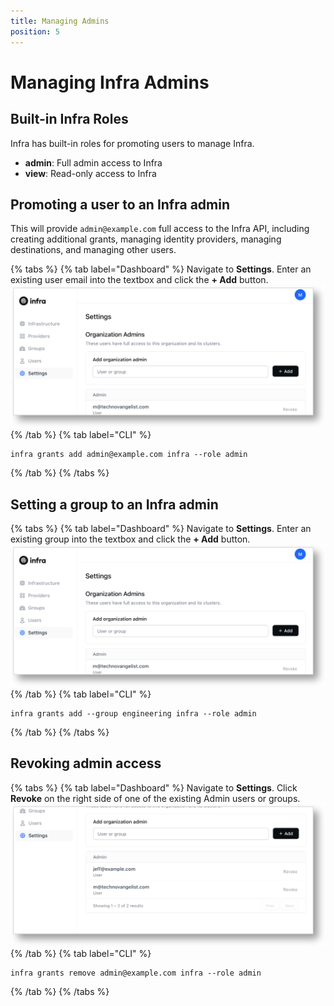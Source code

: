 ```yaml
---
title: Managing Admins
position: 5
---
```


# Managing Infra Admins

## Built-in Infra Roles

Infra has built-in roles for promoting users to manage Infra.

- **admin**: Full admin access to Infra
- **view**: Read-only access to Infra

## Promoting a user to an Infra admin

This will provide `admin@example.com` full access to the Infra API, including creating additional grants, managing identity providers, managing destinations, and managing other users.

{% tabs %}
{% tab label="Dashboard" %}
Navigate to **Settings**. Enter an existing user email into the textbox and click the **+ Add** button.
![Add admin](../images/addadmin.png)
{% /tab %}
{% tab label="CLI" %}

```
infra grants add admin@example.com infra --role admin
```

{% /tab %}
{% /tabs %}

## Setting a group to an Infra admin

{% tabs %}
{% tab label="Dashboard" %}
Navigate to **Settings**. Enter an existing group into the textbox and click the **+ Add** button.
![Add admin](../images/addadmin.png)
{% /tab %}
{% tab label="CLI" %}

```
infra grants add --group engineering infra --role admin
```

{% /tab %}
{% /tabs %}

## Revoking admin access

{% tabs %}
{% tab label="Dashboard" %}
Navigate to **Settings**. Click **Revoke** on the right side of one of the existing Admin users or groups.
![Add admin](../images/revokeadmin.png)
{% /tab %}
{% tab label="CLI" %}

```
infra grants remove admin@example.com infra --role admin
```

{% /tab %}
{% /tabs %}
